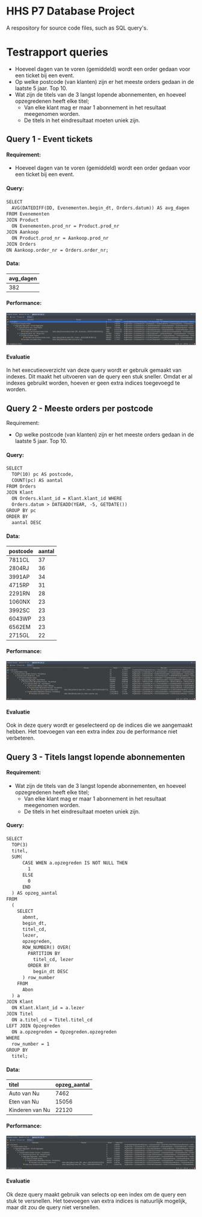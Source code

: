 # HHS P7 Database Project
A respository for source code files, such as SQL query's.

# Testrapport queries
* Hoeveel dagen van te voren (gemiddeld) wordt een order gedaan voor een
  ticket bij een event.
* Op welke postcode (van klanten) zijn er het meeste orders gedaan in de
  laatste 5 jaar. Top 10.
* Wat zijn de titels van de 3 langst lopende abonnementen, en hoeveel
  opzegredenen heeft elke titel;
    * Van elke klant mag er maar 1 abonnement in het resultaat meegenomen worden.
    * De titels in het eindresultaat moeten uniek zijn.

## Query 1 - Event tickets
#### Requirement:
* Hoeveel dagen van te voren (gemiddeld) wordt een order gedaan voor een
  ticket bij een event.

#### Query:
```
SELECT
  AVG(DATEDIFF(DD, Evenementen.begin_dt, Orders.datum)) AS avg_dagen
FROM Evenementen
JOIN Product
  ON Evenementen.prod_nr = Product.prod_nr
JOIN Aankoop
  ON Product.prod_nr = Aankoop.prod_nr
JOIN Orders
ON Aankoop.order_nr = Orders.order_nr;
```

#### Data:
|avg_dagen|
|:---|
|382|

#### Performance:
![Query 1 performance and execution plan](query1_perf.png)

#### Evaluatie
In het executieoverzicht van deze query wordt er gebruik gemaakt van indexes.
Dit maakt het uitvoeren van de query een stuk sneller.
Omdat er al indexes gebruikt worden, hoeven er geen extra indices toegevoegd te worden.

## Query 2 - Meeste orders per postcode
Requirement:
* Op welke postcode (van klanten) zijn er het meeste orders gedaan in de
  laatste 5 jaar. Top 10.

#### Query:
```
SELECT
  TOP(10) pc AS postcode,
  COUNT(pc) AS aantal
FROM Orders
JOIN Klant
  ON Orders.klant_id = Klant.klant_id WHERE
  Orders.datum > DATEADD(YEAR, -5, GETDATE())
GROUP BY pc
ORDER BY
  aantal DESC
```

#### Data:
|postcode|aantal|
|:---|:---|
|7811CL|37|
|2804RJ|36|
|3991AP|34|
|4715RP|31|
|2291RN|28|
|1060NX|23|
|3992SC|23|
|6043WP|23|
|6562EM|23|
|2715GL|22|

#### Performance:
![query 2 performance and execution plan](query2_perf.png)

#### Evaluatie
Ook in deze query wordt er geselecteerd op de indices die we aangemaakt hebben.
Het toevoegen van een extra index zou de performance niet verbeteren.

## Query 3 - Titels langst lopende abonnementen
#### Requirement:
* Wat zijn de titels van de 3 langst lopende abonnementen, en hoeveel
  opzegredenen heeft elke titel;
    * Van elke klant mag er maar 1 abonnement in het resultaat meegenomen worden.
    * De titels in het eindresultaat moeten uniek zijn.

#### Query:
```
SELECT
  TOP(3)
  titel,
  SUM(
      CASE WHEN a.opzegreden IS NOT NULL THEN
        1
      ELSE
        0
      END
  ) AS opzeg_aantal
FROM
  (
    SELECT
      abmnt,
      begin_dt,
      titel_cd,
      lezer,
      opzegreden,
      ROW_NUMBER() OVER(
        PARTITION BY
          titel_cd, lezer
        ORDER BY
          begin_dt DESC
      ) row_number
    FROM
      Abon
  ) a
JOIN Klant
  ON Klant.klant_id = a.lezer
JOIN Titel
  ON a.titel_cd = Titel.titel_cd
LEFT JOIN Opzegreden
  ON a.opzegreden = Opzegreden.opzegreden
WHERE
  row_number = 1
GROUP BY
  titel;
```

#### Data:
|titel|opzeg_aantal|
|:---|:---|
|Auto van Nu|7462|
|Eten van Nu|15056|
|Kinderen van Nu|22120|

#### Performance:
![Query 3 performance and execution plan](query3_perf.png)

#### Evaluatie
Ok deze query maakt gebruik van selects op een index om de query een stuk te versnellen.
Het toevoegen van extra indices is natuurlijk mogelijk, maar dit zou de query niet versnellen.

